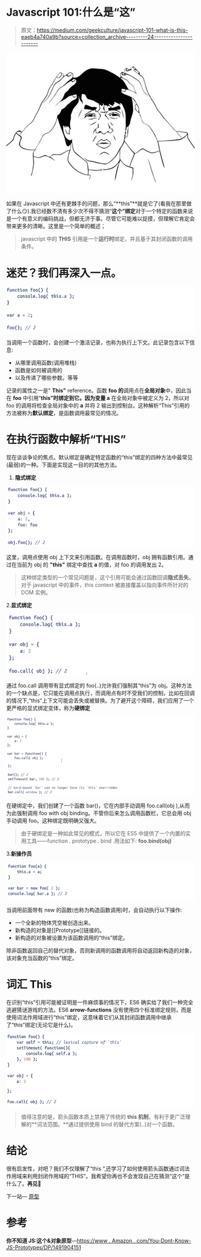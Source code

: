 # Javascript 101:什么是“这”

> 原文：<https://medium.com/geekculture/javascript-101-what-is-this-eaeb4a740a9b?source=collection_archive---------24----------------------->

![](img/5b454d6dea0b645b2d22ea171aa563dc.png)

如果在 Javascript 中还有更棘手的问题，那么“**this”**就是它了(看我在那里做了什么😏).我已经数不清有多少次不得不猜测“**这个”绑定**对于一个特定的函数来说是一个有意义的编码挑战，但都无济于事。尽管它可能难以捉摸，但理解它肯定会带来更多的清晰。这里是一个简单的概述；

> javascript 中的 **THIS** 引用是一个**运行时**绑定，并且基于其封闭函数的调用条件。

# 迷茫？我们再深入一点。

![](img/75b971851c9ae2c1dd385a26ee0f93ef.png)

当调用一个函数时，会创建一个激活记录，也称为执行上下文。此记录包含以下信息:

*   从哪里调用函数(调用堆栈)
*   函数是如何被调用的
*   以及传递了哪些参数。等等

记录的属性之一是" **This"** reference。函数 **foo 的**调用点在**全局对象**中，因此当在 **foo** 中引用“**this”**时绑定到它。因为**变量 a** 在全局对象中被定义为 2，所以对 foo 的调用将检查全局对象中的 **a** 并将 2 输出到控制台。这种解析“This”引用的方法被称为**默认绑定**，是函数调用最常见的情况。

# 在执行函数中解析“THIS”

现在谈谈争论的焦点。默认绑定是确定特定函数的“this”绑定的四种方法中最常见(最弱)的一种。下面是实现这一目的的其他方法。

1.  **隐式绑定**

![](img/db7d5728c22d750d92c27f918781b69a.png)

这里，调用点使用 obj 上下文来引用函数。在调用函数时，obj 拥有函数引用。通过在当前为 obj 的 **"this"** 绑定中查找 **a** 的值，对 foo 的调用发出 2。

> 这种绑定类型的一个常见问题是，这个引用可能会通过函数回调**隐式丢失**。对于 javascript 中的事件，this context 被直接覆盖以指向事件所针对的 DOM 实例。

2.**显式绑定**

![](img/a29512ff0e69b6952a959d458c020ed8.png)

通过 foo.call 调用带有显式绑定的 foo(..)允许我们强制其“this”为 obj。这种方法的一个缺点是，它只能在调用点执行，而调用点有时不受我们的控制，比如在回调的情况下,“this”上下文可能会丢失或被替换。为了避开这个障碍，我们应用了一个更严格的显式绑定变体，称为**硬绑定**

![](img/44fe6fa390687389dab57725574af24c.png)

在硬绑定中，我们创建了一个函数 bar()，它在内部手动调用 foo.call(obj ),从而为此强制调用 foo with obj binding。不管你后来怎么调用函数栏，它总会用 obj 手动调用 foo。这种绑定既明确又强大。

> 由于硬绑定是一种如此常见的模式，所以它在 ES5 中提供了一个内置的实用工具——function . prototype . bind .用法如下: **foo.bind(obj)**

3.**新操作员**

![](img/c96c5830c9e5e1c4193bf1a9e1c5462a.png)

当调用前面带有 new 的函数(也称为构造函数调用)时，会自动执行以下操作:

*   一个全新的物体凭空被创造出来。
*   新构造的对象是[[Prototype]]链接的。
*   新构造的对象被设置为该函数调用的“this”绑定。

除非函数返回自己的替代对象，否则新调用的函数调用将自动返回新构造的对象，该对象充当函数的“this”绑定。

# 词汇 This

在识别“this”引用可能被证明是一件麻烦事的情况下，ES6 确实给了我们一种完全逃避猜谜游戏的方法。ES6 **arrow-functions** 没有使用四个标准绑定规则，而是使用词法作用域进行“this”绑定，这意味着它们从其封闭函数调用中继承了“this”绑定(无论它是什么)。

![](img/e4d7d5cb31ee9376fa4bc7c40eacce16.png)

> 值得注意的是，箭头函数本质上禁用了传统的 **this 机制**，有利于更广泛理解的**词法范围。**通过提供使用 bind 的替代方案(..)对一个函数。

# **结论**

很有启发性，对吧？我们不仅理解了“this ”,还学习了如何使用箭头函数通过词法作用域来利用封闭作用域的“THIS”。我希望你再也不会发现自己在猜测“这个”是什么了。**再见👋**

下一站— [原型](/geekculture/javascript-101-prototypes-9c06739635b0)

# 参考

**你不知道 JS:这个&对象原型**—[https://www . Amazon . com/You-Dont-Know-JS-Prototypes/DP/1491904151](https://www.amazon.com/You-Dont-Know-JS-Prototypes/dp/1491904151)